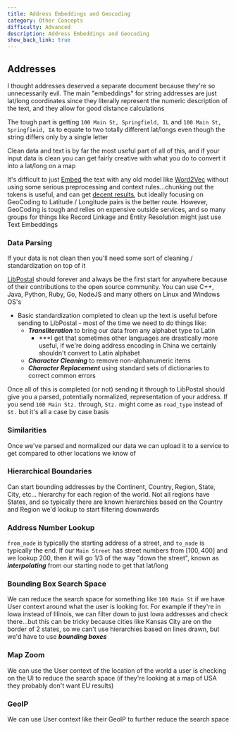 ```yaml
---
title: Address Embeddings and Geocoding
category: Other Concepts
difficulty: Advanced
description: Address Embeddings and Geocoding
show_back_link: true
---
```


## Addresses
I thought addresses deserved a separate document because they're so unnecessarily evil. The main "embeddings" for string addresses are just lat/long coordinates since they literally represent the numeric description of the text, and they allow for good distance calculations

The tough part is getting `100 Main St, Springfield, IL` and `100 Main St, Springfieid, IA` to equate to two totally different lat/longs even though the string differs only by a single letter

Clean data and text is by far the most useful part of all of this, and if your input data is clean you can get fairly creative with what you do to convert it into a lat/long on a map

It's difficult to just [Embed](/docs/transformer_and_llm/EMBEDDINGS.md) the text with any old model like [Word2Vec](/docs/transformer_and_llm/EMBEDDINGS.md#word2vec) without using some serious preprocessing and context rules...chunking out the tokens is useful, and can get [decent results](https://datascience.stackexchange.com/a/108692), but ideally focusing on GeoCoding to Latitude / Longitude pairs is the better route. However, GeoCoding is tough and relies on expensive outside services, and so many groups for things like Record Linkage and Entity Resolution might just use Text Embeddings

### Data Parsing
If your data is not clean then you'll need some sort of cleaning / standardization on top of it

[LibPostal](https://github.com/openvenues/libpostal) should forever and always be the first start for anywhere because of their contributions to the open source community. You can use C++, Java, Python, Ruby, Go, NodeJS and many others on Linux and Windows OS's

- Basic standardization completed to clean up the text is useful before sending to LibPostal - most of the time we need to do things like:
    - ***Transliteration*** to bring our data from any alphabet type to Latin
        - ***I get that sometimes other languages are drastically more useful, if we're doing address encoding in China we certainly shouldn't convert to Latin alphabet
    - ***Character Cleaning*** to remove non-alphanumeric items
    - ***Character Replacement*** using standard sets of dictionaries to correct common errors

Once all of this is completed (or not) sending it through to LibPostal should give you a parsed, potentially normalized, representation of your address. If you send `100 Main Stz.` through, `Stz.` might come as `road_type` instead of `St.` but it's all a case by case basis

### Similarities
Once we've parsed and normalized our data we can upload it to a service to get compared to other locations we know of

### Hierarchical Boundaries
Can start bounding addresses by the Continent, Country, Region, State, City, etc... hierarchy for each region of the world. Not all regions have States, and so typically there are known hierarchies based on the Country and Region we'd lookup to start filtering downwards

### Address Number Lookup
`from_node` is typically the starting address of a street, and `to_node` is typically the end. If our `Main Street` has street numbers from $[100, 400]$ and we lookup $200$, then it will go $1/3$ of the way "down the street", known as ***interpolating*** from our starting node to get that lat/long

### Bounding Box Search Space
We can reduce the search space for something like `100 Main St` if we have User context around what the user is looking for. For example if they're in Iowa instead of Illinois, we can filter down to just Iowa addresses and check there...but this can be tricky because cities like Kansas City are on the border of 2 states, so we can't use hierarchies based on lines drawn, but we'd have to use ***bounding boxes***

### Map Zoom
We can use the User context of the location of the world a user is checking on the UI to reduce the search space (if they're looking at a map of USA they probably don't want EU results)

### GeoIP
We can use User context like their GeoIP to further reduce the search space